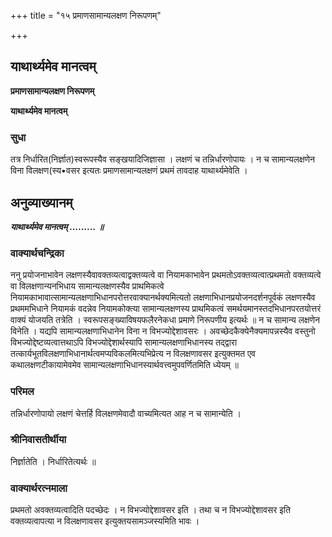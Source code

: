 +++
title = "१५ प्रमाणसामान्यलक्षण निरूपणम्"

+++


## याथार्थ्यमेव मानत्वम्

**प्रमाणसामान्यलक्षण निरूपणम्**

**याथार्थ्यमेव मानत्वम्**

### **सुधा**

तत्र निर्धारित(निर्ज्ञात)स्वरूपस्यैव सङ्खयादिजिज्ञासा । लक्षणं च तन्निर्धारणोपायः । न च सामान्यलक्षणेन विना विलक्षण(स्य•वसर इत्यतः प्रमाणसामान्यलक्षणं प्रथमं तावदाह याथार्थ्यमेवेति ।

## **अनुव्याख्यानम्**

***याथार्थ्यमेव मानत्वम् ......... ॥***

### **वाक्यार्थचन्द्रिका**

ननु प्रयोजनाभावेन लक्षणस्यैवावक्तव्यत्वाद्वक्तव्यत्वे वा नियामकाभावेन प्रथमतोऽवक्तव्यत्वात्प्रथमतो वक्तव्यत्वे वा विलक्षणान्यनभिधाय सामान्यलक्षणस्यैव प्राथमिकत्वे नियामकाभावात्सामान्यलक्षणाभिधानपरोत्तरवाक्यानर्थक्यमित्यतो लक्षणाभिधानप्रयोजनदर्शनपूर्वकं लक्षणस्यैव प्रथममभिधाने नियामकं वदन्नेव नियामकोक्त्या सामान्यलक्षणस्य प्राथमिकत्वं समर्थयमानस्तदभिधानपरतयोत्तरं वाक्यं योजयति तत्रेति । स्वरूपसङ्ख्याविषयफलैरनेकधा प्रमाणे निरूपणीय इत्यर्थः ॥ न च सामान्य लक्षणेन विनेति । यद्यपि सामान्यलक्षणाभिधानेन विना न विभज्योद्देशावसरः । अवच्छेदकैक्येनैक्यमापन्नस्यैव वस्तुनो विभज्योद्देष्टव्यत्वात्तथाऽपि विभज्योद्देशार्थस्यापि सामान्यलक्षणाभिधानस्य तद्द्वारा तत्कार्यभूतविलक्षणाभिधानार्थत्वमप्यविकलमित्यभिप्रेत्य न विलक्षणावसर इत्युक्तमत एव कथालक्षणटीकायामेवमेव सामान्यलक्षणाभिधानस्यार्थवत्त्वमुपवर्णितमिति ध्येयम् ॥

### **परिमल**

तन्निर्धारणोपायो लक्षणं चेत्तर्हि विलक्षणमेवादौ वाच्यमित्यत आह न च सामान्येति ।

### **श्रीनिवासतीर्थीया**

निर्ज्ञातेति । निर्धारितेत्यर्थः ॥

### **वाक्यार्थरत्नमाला**

प्रथमतो अवक्तव्यत्वादिति पदच्छेदः । न विभज्योद्देशावसर इति । तथा च न विभज्योद्देशावसर इति वक्तव्यत्वापत्या न विलक्षणावसर इत्युक्तयसामञ्जस्यमिति भावः ।






